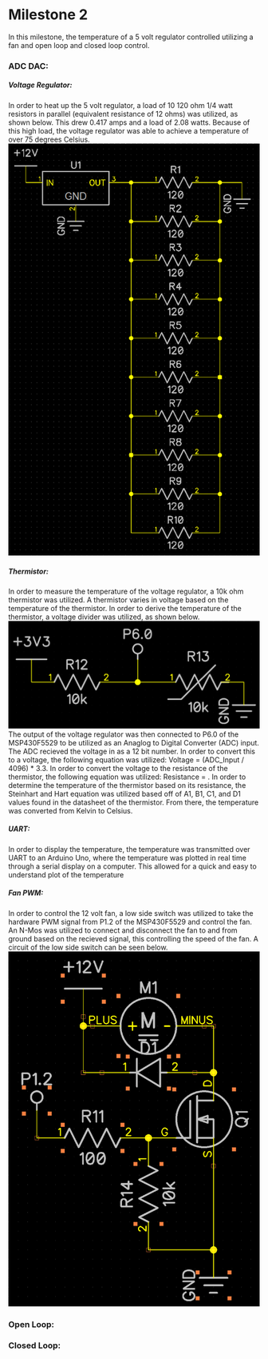 # Milestone 2
In this milestone, the temperature of a 5 volt regulator controlled utilizing a fan and open loop and closed loop control.

### ADC DAC:

##### Voltage Regulator:
In order to heat up the 5 volt regulator, a load of 10 120 ohm 1/4 watt resistors in parallel (equivalent resistance of 12 ohms) was utilized, as shown below. This drew 0.417 amps and a load of 2.08 watts. Because of this high load, the voltage regulator was able to achieve a temperature of over 75 degrees Celsius.
![alt text](https://github.com/RU09342-F18/introtoembedded-f18-milestone2-russell-s-biggest-fan-s/blob/master/Figures/5V%20Regulator%20Circuit.PNG)

##### Thermistor:
In order to measure the temperature of the voltage regulator, a 10k ohm thermistor was utilized. A thermistor varies in voltage based on the temperature of the thermistor. In order to derive the temperature of the thermistor, a voltage divider was utilized, as shown below.
![alt text](https://github.com/RU09342-F18/introtoembedded-f18-milestone2-russell-s-biggest-fan-s/blob/master/Figures/Thermistor%20Circuit.PNG)
The output of the voltage regulator was then connected to P6.0 of the MSP430F5529 to be utilized as an Anaglog to Digital Converter (ADC) input. The ADC recieved the voltage in as a 12 bit number. In order to convert this to a voltage, the following equation was utilized: Voltage = (ADC_Input / 4096) * 3.3. In order to convert the voltage to the resistance of the thermistor, the following equation was utilized: Resistance = . In order to determine the temperature of the thermistor based on its resistance, the Steinhart and Hart equation was utilized based off of A1, B1, C1, and D1 values found in the datasheet of the thermistor. From there, the temperature was converted from Kelvin to Celsius.

##### UART:
In order to display the temperature, the temperature was transmitted over UART to an Arduino Uno, where the temperature was plotted in real time through a serial display on a computer. This allowed for a quick and easy to understand plot of the temperature

##### Fan PWM:
In order to control the 12 volt fan, a low side switch was utilized to take the hardware PWM signal from P1.2 of the MSP430F5529 and control the fan. An N-Mos was utilized to connect and disconnect the fan to and from ground based on the recieved signal, this controlling the speed of the fan. A circuit of the low side switch can be seen below.
![alt text](https://github.com/RU09342-F18/introtoembedded-f18-milestone2-russell-s-biggest-fan-s/blob/master/Figures/Low%20Side%20Fan%20Circuit.PNG)

### Open Loop:

### Closed Loop:
